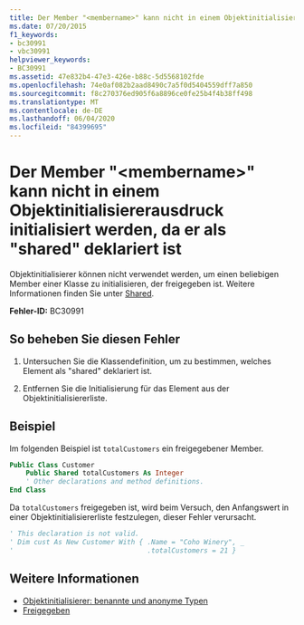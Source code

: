 ```yaml
---
title: Der Member "<membername>" kann nicht in einem Objektinitialisiererausdruck initialisiert werden, da er als "shared" deklariert ist
ms.date: 07/20/2015
f1_keywords:
- bc30991
- vbc30991
helpviewer_keywords:
- BC30991
ms.assetid: 47e832b4-47e3-426e-b88c-5d5568102fde
ms.openlocfilehash: 74e0af082b2aad8490c7a5f0d5404559dff7a850
ms.sourcegitcommit: f8c270376ed905f6a8896ce0fe25b4f4b38ff498
ms.translationtype: MT
ms.contentlocale: de-DE
ms.lasthandoff: 06/04/2020
ms.locfileid: "84399695"
---
```

# <a name="member-membername-cannot-be-initialized-in-an-object-initializer-expression-because-it-is-shared"></a>Der Member "\<membername>" kann nicht in einem Objektinitialisiererausdruck initialisiert werden, da er als "shared" deklariert ist
Objektinitialisierer können nicht verwendet werden, um einen beliebigen Member einer Klasse zu initialisieren, der freigegeben ist. Weitere Informationen finden Sie unter [Shared](../language-reference/modifiers/shared.md).  
  
 **Fehler-ID:** BC30991  
  
## <a name="to-correct-this-error"></a>So beheben Sie diesen Fehler  
  
1. Untersuchen Sie die Klassendefinition, um zu bestimmen, welches Element als "shared" deklariert ist.  
  
2. Entfernen Sie die Initialisierung für das Element aus der Objektinitialisiererliste.  
  
## <a name="example"></a>Beispiel  
 Im folgenden Beispiel ist `totalCustomers` ein freigegebener Member.  
  
```vb  
Public Class Customer  
    Public Shared totalCustomers As Integer  
    ' Other declarations and method definitions.  
End Class  
```  
  
 Da `totalCustomers` freigegeben ist, wird beim Versuch, den Anfangswert in einer Objektinitialisiererliste festzulegen, dieser Fehler verursacht.  
  
```vb  
' This declaration is not valid.  
' Dim cust As New Customer With { .Name = "Coho Winery", _  
'                                 .totalCustomers = 21 }  
```  
  
## <a name="see-also"></a>Weitere Informationen

- [Objektinitialisierer: benannte und anonyme Typen](../programming-guide/language-features/objects-and-classes/object-initializers-named-and-anonymous-types.md)
- [Freigegeben](../language-reference/modifiers/shared.md)
